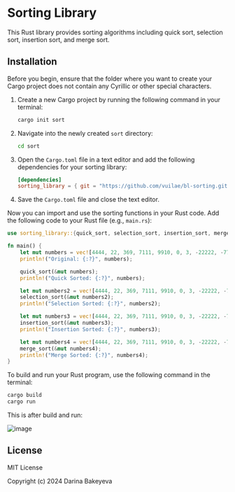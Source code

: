 # Sorting Library

This Rust library provides sorting algorithms including quick sort, selection sort, insertion sort, and merge sort.

## Installation

Before you begin, ensure that the folder where you want to create your Cargo project does not contain any Cyrillic or other special characters.

1. Create a new Cargo project by running the following command in your terminal:
   ```bash
   cargo init sort
   ```

2. Navigate into the newly created `sort` directory:
   ```bash
   cd sort
   ```

3. Open the `Cargo.toml` file in a text editor and add the following dependencies for your sorting library:
   ```toml
   [dependencies]
   sorting_library = { git = "https://github.com/vuilae/bl-sorting.git" }
   ```

4. Save the `Cargo.toml` file and close the text editor.

Now you can import and use the sorting functions in your Rust code. Add the following code to your Rust file (e.g., `main.rs`):
```rust
use sorting_library::{quick_sort, selection_sort, insertion_sort, merge_sort};

fn main() {
    let mut numbers = vec![4444, 22, 369, 7111, 9910, 0, 3, -22222, -77, 554];
    println!("Original: {:?}", numbers);

    quick_sort(&mut numbers);
    println!("Quick Sorted: {:?}", numbers);

    let mut numbers2 = vec![4444, 22, 369, 7111, 9910, 0, 3, -22222, -77, 554];
    selection_sort(&mut numbers2);
    println!("Selection Sorted: {:?}", numbers2);

    let mut numbers3 = vec![4444, 22, 369, 7111, 9910, 0, 3, -22222, -77, 554];
    insertion_sort(&mut numbers3);
    println!("Insertion Sorted: {:?}", numbers3);

    let mut numbers4 = vec![4444, 22, 369, 7111, 9910, 0, 3, -22222, -77, 554];
    merge_sort(&mut numbers4);
    println!("Merge Sorted: {:?}", numbers4);
}
```

To build and run your Rust program, use the following command in the terminal:
```bash
cargo build
cargo run
```

This is after build and run:

![image](https://github.com/vuilae/bl-sorting/assets/114561182/d0fa5cda-2c38-47a2-9eff-f4a48a057d28)


## License

MIT License

Copyright (c) 2024 Darina Bakeyeva

